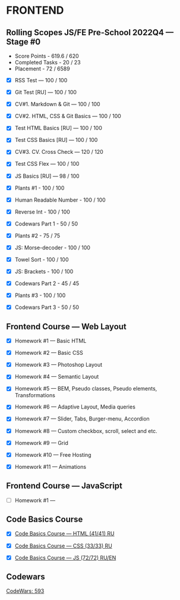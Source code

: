# FRONTEND

## Rolling Scopes JS/FE Pre-School 2022Q4 — Stage #0
* Score Points - 619.6 / 620
* Completed Tasks - 20 / 23
* Placement - 72 / 6589

- [x] RSS Test — 100 / 100
- [x] Git Test [RU] — 100 / 100
- [x] CV#1. Markdown & Git — 100 / 100
- [x] CV#2. HTML, CSS & Git Basics — 100 / 100
- [x] Test HTML Basics [RU] — 100 / 100
- [x] Test CSS Basics [RU] — 100 / 100
- [x] CV#3. CV. Cross Check — 120 / 120
- [x] Test CSS Flex — 100 / 100
- [x] JS Basics [RU] — 98 / 100
- [x] Plants #1 - 100 / 100
- [x] Human Readable Number - 100 / 100
- [x] Reverse Int - 100 / 100
- [x] Codewars Part 1 - 50 / 50
- [x] Plants #2 - 75 / 75
- [x] JS: Morse-decoder - 100 / 100
- [x] Towel Sort - 100 / 100
- [x] JS: Brackets - 100 / 100
- [x] Codewars Part 2 - 45 / 45
- [x] Plants #3 - 100 / 100
- [x] Codewars Part 3 - 50 / 50


## Frontend Course — Web Layout

- [x] Homework #1 — Basic HTML
- [x] Homework #2 — Basic CSS
- [x] Homework #3 — Photoshop Layout
- [x] Homework #4 — Semantic Layout
- [x] Homework #5 — BEM, Pseudo classes, Pseudo elements,
Transformations
- [x] Homework #6 — Adaptive Layout, Media queries
- [x] Homework #7 — Slider, Tabs, Burger-menu, Accordion
- [x] Homework #8 — Custom checkbox, scroll, select and etc.
- [x] Homework #9 — Grid
- [x] Homework #10 — Free Hosting
- [x] Homework #11 — Animations


## Frontend Course — JavaScript

- [ ] Homework #1 — 


## Code Basics Course

- [x] [Code Basics Course — HTML (41/41) RU](https://code-basics.com/ru/languages/html)

- [x] [Code Basics Course — CSS (33/33) RU](https://code-basics.com/ru/languages/css)

- [x] [Code Basics Course — JS (72/72) RU/EN](https://code-basics.com/languages/javascript)

## Codewars

[CodeWars: 593](https://www.codewars.com/users/rsschool_7b238261a8cc7bc1)
